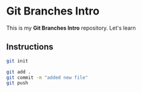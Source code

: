 # Git Branches Intro

This is my **Git Branches Intro**
repository. Let's learn

## Instructions

```bash
git init
```

```bash
git add .
git commit -m "added new file"
git push
```
